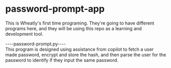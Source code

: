 # password-prompt-app  
This is Wheatly's first time programing. They're going to have different programs here, and they will be using this repo as a learning and development tool.  



----password-prompt.py----  
  This program is designed using assistance from copilot to fetch a user made password, encrypt and store the hash, and then parse the user for the password to identify if they input the same password.  

  
